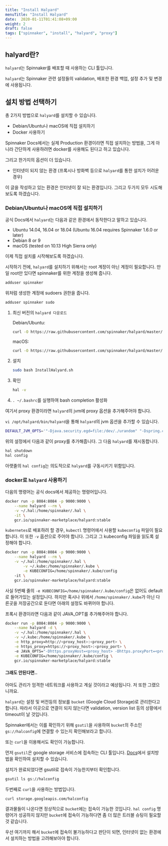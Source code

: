 ```yaml
---
title: "Install Halyard"
menuTitle: "Install Halyard"
date:  2020-01-11T01:41:08+09:00
weight: 2
draft: false
tags: ["spinnaker", "install", "halyard", "proxy"]
---
```


## halyard란?

`halyard`는 Spinnaker를 배포할 때 사용하는 CLI 툴입니다.

`halyard`는 Spinnaker 관련 설정들의 validation, 배포한 환경 백업, 설정 추가 및 변경에 사용됩니다.

## 설치 방법 선택하기

총 2가지 방법으로 `halyard`를 설치할 수 있습니다.

* Debian/Ubuntu나 macOS에 직접 설치하기
* Docker 사용하기

Spinnaker Docs에서는 실제 Production 환경이라면 직접 설치하는 방법을, 그게 아니라 간단하게 사용하려면 docker를 사용해도 된다고 하고 있습니다.

그리고 한가지의 옵션이 더 있습니다.

* 인터넷이 되지 않는 환경 (프록시나 방화벽 등으로 `halyard`를 통한 설치가 어려운 경우)

이 글을 작성하고 있는 환경은 인터넷이 잘 되는 환경입니다.
그리고 두가지 모두 시도해 보도록 하겠습니다.

### Debian/Ubuntu나 macOS에 직접 설치하기

공식 Docs에서 `halyard`는 다음과 같은 환경에서 동작한다고 말하고 있습니다.

* Ubuntu 14.04, 16.04 or 18.04 (Ubuntu 16.04 requires Spinnaker 1.6.0 or later)
* Debian 8 or 9
* macOS (tested on 10.13 High Sierra only)

이제 직접 설치를 시작해보도록 하겠습니다.

시작하기 전에, `halyard`를 설치하기 위해서는 root 계정이 아닌 계정이 필요합니다. 만일 root만 있다면 spinnaker를 위한 계정을 생성해 줍니다.

```bash
adduser spinnaker
```

위처럼 생성한 계정에 sudoers 권한을 줍니다.

```bash
adduser spinnaker sudo
```

1. 최신 버전의 `halyard 다운로드`

	Debian/Ubuntu:
	
	```bash
	curl -O https://raw.githubusercontent.com/spinnaker/halyard/master/install/debian/InstallHalyard.sh
	```

	macOS:
	
	```bash
	curl -O https://raw.githubusercontent.com/spinnaker/halyard/master/install/macos/InstallHalyard.sh
	```

2. 설치
	
	```bash
	sudo bash InstallHalyard.sh
	```

3. 확인
	
	```bash
	hal -v
	```
	
4. `. ~/.bashrc`를 실행하여 bash completion 활성화

여기서 proxy 환경이라면 `halyard`의 jvm에 proxy 옵션을 추가해주어야 합니다.

`vi /opt/halyard/bin/halyard`을 통해 `halyard`의 jvm 옵션을 추가할 수 있습니다.

```bash
DEFAULT_JVM_OPTS='"-Djava.security.egd=file:/dev/./urandom" "-Dspring.config.additional-location=/opt/spinnaker/config/" "-Dhttps.proxyHost=<httpsProxyHost> -Dhttps.proxyPort=<httpsPort>" "-Dhttp.proxyHost=<httpProxyHost> -Dhttp.proxyPort=<httpPort>"'
```

위의 설정에서 다음과 같이 proxy를 추가해줍니다. 그 다음 `halyard`를 재시동합니다.

```bash
hal shutdown
hal config
```

아랫줄의 `hal config`는 의도적으로 `halyard`를 구동시키기 위함입니다.

### docker로 `halyard` 사용하기

다음의 명령어는 공식 docs에서 제공하는 명령어입니다.

```bash
docker run -p 8084:8084 -p 9000:9000 \
    --name halyard --rm \
    -v ~/.hal:/home/spinnaker/.hal \
    -it \
    gcr.io/spinnaker-marketplace/halyard:stable
```

`kubernetes`로 배포하려 할 경우, `kubectl` 명령어에서 사용할 `kubeconfig` 파일이 필요합니다. 이 또한 `-v` 옵션으로 주어야 합니다. 그리고 그 kubeconfig 파일을 읽도록 설정해야 합니다.

```bash
docker run -p 8084:8084 -p 9000:9000 \
    --name halyard --rm \
    -v ~/.hal:/home/spinnaker/.hal \
		-v ~/.kube:/home/spinnaker/.kube \
		-e KUBECONFIG=/home/spinnaker/.kube/config
    -it \
    gcr.io/spinnaker-marketplace/halyard:stable
```

사실 5번째 줄의 `-e KUBECONFIG=/home/spinnaker/.kube/config`은 없어도 default로 들어가있는 설정입니다.
하지만 혹시나 위에서 `/home/spinnaker/.kube`가 아닌 다른곳을 저장공간으로 둔다면 아래의 설정도 바뀌어야 합니다.

프록시 환경이라면 다음과 같이 JAVA_OPT를 추가해주어야 합니다.

```bash
docker run -p 8084:8084 -p 9000:9000 \
    --name halyard -d \
    -v ~/.hal:/home/spinnaker/.hal \
    -v ~/.kube:/home/spinnaker/.kube \
    -e http_proxy=http://<proxy_host>:<proxy_port> \
    -e https_proxy=https://<proxy_host>:<proxy_port> \    
    -e JAVA_OPTS="-Dhttps.proxyHost=<proxy_host> -Dhttps.proxyPort=<proxy_port>" \
    -e KUBECONFIG=/home/spinnaker/.kube/config \
    gcr.io/spinnaker-marketplace/halyard:stable
```

#### 그래도 안된다면..

아마도 관리가 엄격한 네트워크를 사용하고 계실 것이라고 예상됩니다. 저 또한 그랬으니까요.

`halyard`는 설정 및 버전등의 정보를 `bucket` (Google Cloud Storage)로 관리한다고 합니다. 따라서 이곳으로 연결이 되지 않는다면 validation, version list 등의 상황에서 timeout이 날 것입니다.

Spinnaker에서는 이를 확인하기 위해 `gsutil`을 사용하여 `bucket`의 주소인 `gs://halconfig`에 연결할 수 있는지 확인해보라고 합니다.

또는 `curl`을 이용해서도 확인이 가능합니다.

먼저 `gsutil`은 google storage 서비스에 접속하는 CLI 툴입니다. [Docs](https://cloud.google.com/storage/docs/gsutil_install?hl=ko#deb)에서 설치방법을 확인하여 설치할 수 있습니다.

설치가 완료되었다면 gsutil로 접속이 가능한지부터 확인합니다.

```bash
gsutil ls gs://halconfig
```

두번째로 `curl`을 사용하는 방법입니다.

```bash
curl storage.googleapis.com/halconfig
```

결과물들이 나온다면 정상적으로 `bucket`에는 접속이 가능한 것입니다.
`hal config` 명령어가 성공하지 않지만 `bucket`에 접속이 가능하다면 좀 더 많은 트러블 슈팅이 필요할 것 같습니다.

우선 여기까지 해서 `bucket`에 접속이 불가능하다고 판단이 되면, 인터넷이 없는 환경에서 설치하는 방법을 고려해보아야 합니다.